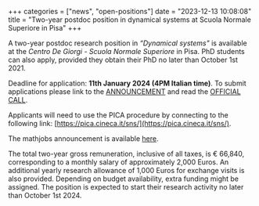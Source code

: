 +++
categories = ["news", "open-positions"]
date = "2023-12-13 10:08:08"
title = "Two-year postdoc position in dynamical systems at Scuola Normale Superiore in Pisa"
+++

A two-year postdoc research position in *“Dynamical systems"* is available at the *Centro De Giorgi - Scuola Normale Superiore* in Pisa. 
PhD students can also apply, provided they obtain their PhD no later than October 1st 2021.

Deadline for application: **11th January 2024 (4PM Italian time)**.
To submit applications please link to the [ANNOUNCEMENT](https://trasparenza.sns.it/archivio22_bandi-di-concorso_0_16869_874_1.html)
and read the [OFFICIAL CALL](https://trasparenza.sns.it/moduli/downloadFile.php?file=oggetto_allegati/2331212503458383580O__O786call.pdf).

Applicants will need to use the PICA procedure by connecting to the following link: [https://pica.cineca.it/sns/](https://pica.cineca.it/sns/).

The mathjobs announcement is available [here](https://www.mathjobs.org/jobs/list/23870). 

The total two-year gross remuneration, inclusive of all taxes, is € 66,840, corresponding to a monthly salary 
of approximately 2,000 Euros. An additional yearly research allowance of 1,000 Euros for exchange visits is also provided. 
Depending on budget availability, extra funding might be assigned. The position is expected to start their research activity 
no later than October 1st 2024. 
